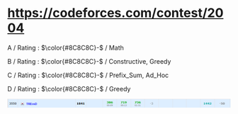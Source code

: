 # https://codeforces.com/contest/2004

A / Rating : $\color{#8C8C8C}-$ / Math

B / Rating : $\color{#8C8C8C}-$ / Constructive, Greedy

C / Rating : $\color{#8C8C8C}-$ / Prefix_Sum, Ad_Hoc

D / Rating : $\color{#8C8C8C}-$ / Greedy


![My Image](https://github.com/kss418/Codeforces/blob/main/Images/1008.png)
